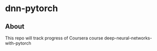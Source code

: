 # dnn-pytorch
## About
This repo will track progress of Coursera course deep-neural-networks-with-pytorch 

